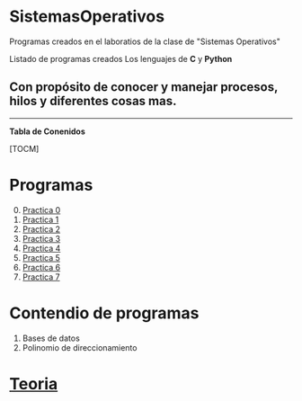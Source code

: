 # SistemasOperativos
Programas creados en el laboratios de la clase de "Sistemas Operativos"


Listado de programas creados Los lenguajes de **C** y **Python**

Con propósito de conocer y manejar procesos, hilos y diferentes cosas mas.
-

--------------


**Tabla de Conenidos**

[TOCM]


# Programas
0. [Practica 0](https://github.com/Fatake/SistemasOperativos/tree/master/Practica%200)
1. [Practica 1](https://github.com/Fatake/SistemasOperativos/tree/master/Practica%201)
2. [Practica 2](https://github.com/Fatake/SistemasOperativos)
3. [Practica 3](https://github.com/Fatake/SistemasOperativos)
4. [Practica 4](https://github.com/Fatake/SistemasOperativos)
5. [Practica 5](https://github.com/Fatake/SistemasOperativos)
6. [Practica 6](https://github.com/Fatake/SistemasOperativos)
7. [Practica 7](https://github.com/Fatake/SistemasOperativos)

# Contendio de programas
1. Bases de datos
2. Polinomio de direccionamiento

# [Teoria](https://github.com/Fatake/SistemasOperativos)
